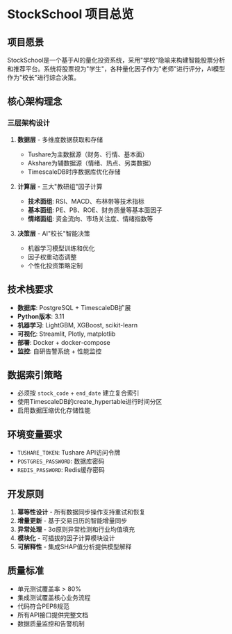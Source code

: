 # StockSchool 项目总览

## 项目愿景
StockSchool是一个基于AI的量化投资系统，采用"学校"隐喻来构建智能股票分析和推荐平台。系统将股票视为"学生"，各种量化因子作为"老师"进行评分，AI模型作为"校长"进行综合决策。

## 核心架构理念

### 三层架构设计
1. **数据层** - 多维度数据获取和存储
   - Tushare为主数据源（财务、行情、基本面）
   - Akshare为辅数据源（情绪、热点、另类数据）
   - TimescaleDB时序数据库优化存储

2. **计算层** - 三大"教研组"因子计算
   - **技术面组**: RSI、MACD、布林带等技术指标
   - **基本面组**: PE、PB、ROE、财务质量等基本面因子
   - **情绪面组**: 资金流向、市场关注度、情绪指数等

3. **决策层** - AI"校长"智能决策
   - 机器学习模型训练和优化
   - 因子权重动态调整
   - 个性化投资策略定制

## 技术栈要求
- **数据库**: PostgreSQL + TimescaleDB扩展
- **Python版本**: 3.11
- **机器学习**: LightGBM, XGBoost, scikit-learn
- **可视化**: Streamlit, Plotly, matplotlib
- **部署**: Docker + docker-compose
- **监控**: 自研告警系统 + 性能监控

## 数据索引策略
- 必须按 `stock_code` + `end_date` 建立复合索引
- 使用TimescaleDB的create_hypertable进行时间分区
- 启用数据压缩优化存储性能

## 环境变量要求
- `TUSHARE_TOKEN`: Tushare API访问令牌
- `POSTGRES_PASSWORD`: 数据库密码
- `REDIS_PASSWORD`: Redis缓存密码

## 开发原则
1. **幂等性设计** - 所有数据同步操作支持重试和恢复
2. **增量更新** - 基于交易日历的智能增量同步
3. **异常处理** - 3σ原则异常检测和行业均值填充
4. **模块化** - 可插拔的因子计算模块设计
5. **可解释性** - 集成SHAP值分析提供模型解释

## 质量标准
- 单元测试覆盖率 > 80%
- 集成测试覆盖核心业务流程
- 代码符合PEP8规范
- 所有API接口提供完整文档
- 数据质量监控和告警机制